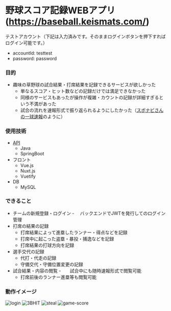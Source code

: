 # 野球スコア記録WEBアプリ(https://baseball.keismats.com/)
テストアカウント（下記は入力済みです。そのままログインボタンを押下すればログイン可能です。）
- accountId: testtest  
- password: password

### 目的
- 趣味の草野球の試合結果・打席結果を記録できるサービスが欲しかった
  - 単なるスコア・ヒット数などの記録だけでは満足できなかった
  - 同様のサービスもあったが操作が複雑・カウントの記録が詳細すぎるという不満があった
  - 試合の流れを速報形式で振り返られるようにしたかった（[スポナビさんの一球速報](https://baseball.yahoo.co.jp/npb/game/2021019604/text)のように）
  
### 使用技術  
- [API](https://github.com/k-matsumoto-214/baseball-score-api)
  - Java
  - SpringBoot
- フロント
  - Vue.js
  - Nuxt.js
  - Vuetify
- DB
  - MySQL

### できること
- チームの新規登録・ログイン
  -　 バックエンドでJWTを発行してのログイン管理 
- 打席の結果の記録
  - 打席結果によって進塁したランナー・得点などを記録
  - 打席中に起こった盗塁・暴投・捕逸などを記録
  - 打席結果の打球方向を記録
- 選手交代の記録
  - 代打・代走の記録
  - 守備交代・守備位置変更の記録
- 試合結果・内容の閲覧
  -　　試合中にも随時速報形式で閲覧可能
  - 打席前後のランナー進塁等も閲覧可能 

### 動作イメージ
![login](https://github.com/k-matsumoto-214/baseball-score/assets/91876695/b9d51b1f-d770-4a29-a2e6-f96707b45a6f)
![3BHIT](https://github.com/k-matsumoto-214/baseball-score/assets/91876695/87c52ed5-84af-44ba-a0dd-1d022e08e54e)
![steal](https://github.com/k-matsumoto-214/baseball-score/assets/91876695/b3f6a267-09c1-4022-993b-b9b445357758)
![game-score](https://github.com/k-matsumoto-214/baseball-score/assets/91876695/0698e082-5ae0-450c-b895-f9bc2d789121)


